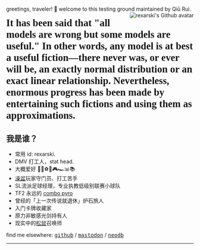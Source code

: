 #

greetings, traveler! 👋 welcome to this testing ground maintained by Qiū Ruì. <img class="avatar" align="right" alt="rexarski's Github avatar" src="https://avatars.githubusercontent.com/u/4172477?s=400&u=9d499524c04758e8b76c69a80fbcbb8aed6c6c09&v=4" />

<strong style="font-family:Wavefont;font-size:20pt">
It has been said that "all models are wrong but some models are useful." In other words, any model is at best a useful fiction—there never was, or ever will be, an exactly normal distribution or an exact linear relationship. Nevertheless, enormous progress has been made by entertaining such fictions and using them as approximations.</strong>

## 我是谁？

- 常用 id: rexarski.
- DMV 打工人，stat head.
- 大概爱好 🚶🎷⚽🏀🎮🏎️📊📚
- [澡盆](https://splatoonwiki.org/wiki/Bloblobber)玩家守门员、打工苦手
- SL流派足球经理，专业执教低级别联赛小球队
- TF2 永远的 [combo pyro](https://www.youtube.com/watch?v=3gh47cWmOxI)
- 曾经的「上一次传说就退休」炉石旅人
- 入门卡牌收藏家
- 原力非敏感光剑持有人
- 现实中的[松鼠](https://thevarsity.ca/2003/02/10/breeding-unease-in-queens-park/)召唤师

find me elsewhere: <kbd>[github](https://github.com/rexarski)</kbd> / <kbd>[mastodon](https://mastodon.social/@rexarski)</kbd> / <kbd>[neodb](https://neodb.social/users/rexarski/)</kbd>

***
